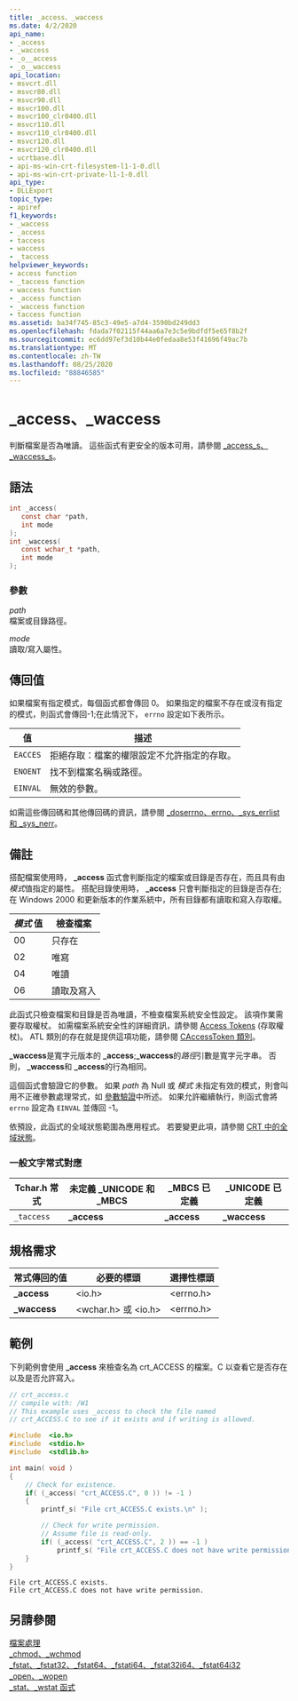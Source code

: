 ```yaml
---
title: _access、_waccess
ms.date: 4/2/2020
api_name:
- _access
- _waccess
- _o__access
- _o__waccess
api_location:
- msvcrt.dll
- msvcr80.dll
- msvcr90.dll
- msvcr100.dll
- msvcr100_clr0400.dll
- msvcr110.dll
- msvcr110_clr0400.dll
- msvcr120.dll
- msvcr120_clr0400.dll
- ucrtbase.dll
- api-ms-win-crt-filesystem-l1-1-0.dll
- api-ms-win-crt-private-l1-1-0.dll
api_type:
- DLLExport
topic_type:
- apiref
f1_keywords:
- _waccess
- _access
- taccess
- waccess
- _taccess
helpviewer_keywords:
- access function
- _taccess function
- waccess function
- _access function
- _waccess function
- taccess function
ms.assetid: ba34f745-85c3-49e5-a7d4-3590bd249dd3
ms.openlocfilehash: fdada7f02115f44aa6a7e3c5e9bdfdf5e65f8b2f
ms.sourcegitcommit: ec6dd97ef3d10b44e0fedaa8e53f41696f49ac7b
ms.translationtype: MT
ms.contentlocale: zh-TW
ms.lasthandoff: 08/25/2020
ms.locfileid: "88846585"
---
```

# <a name="_access-_waccess"></a>_access、_waccess

判斷檔案是否為唯讀。 這些函式有更安全的版本可用，請參閱 [_access_s、_waccess_s](access-s-waccess-s.md)。

## <a name="syntax"></a>語法

```C
int _access(
   const char *path,
   int mode
);
int _waccess(
   const wchar_t *path,
   int mode
);
```

### <a name="parameters"></a>參數

*path*<br/>
檔案或目錄路徑。

*mode*<br/>
讀取/寫入屬性。

## <a name="return-value"></a>傳回值

如果檔案有指定模式，每個函式都會傳回 0。 如果指定的檔案不存在或沒有指定的模式，則函式會傳回-1;在此情況下， `errno` 設定如下表所示。

| 值 | 描述 |
|--|--|
| `EACCES` | 拒絕存取：檔案的權限設定不允許指定的存取。 |
| `ENOENT` | 找不到檔案名稱或路徑。 |
| `EINVAL` | 無效的參數。 |

如需這些傳回碼和其他傳回碼的資訊，請參閱 [_doserrno、errno、_sys_errlist 和 _sys_nerr](../../c-runtime-library/errno-doserrno-sys-errlist-and-sys-nerr.md)。

## <a name="remarks"></a>備註

搭配檔案使用時， **_access** 函式會判斷指定的檔案或目錄是否存在，而且具有由 *模式*值指定的屬性。 搭配目錄使用時， **_access** 只會判斷指定的目錄是否存在;在 Windows 2000 和更新版本的作業系統中，所有目錄都有讀取和寫入存取權。

|*模式* 值|檢查檔案|
|------------------|---------------------|
|00|只存在|
|02|唯寫|
|04|唯讀|
|06|讀取及寫入|

此函式只檢查檔案和目錄是否為唯讀，不檢查檔案系統安全性設定。 該項作業需要存取權杖。 如需檔案系統安全性的詳細資訊，請參閱 [Access Tokens](/windows/win32/SecAuthZ/access-tokens) (存取權杖)。 ATL 類別的存在就是提供這項功能，請參閱 [CAccessToken 類別](../../atl/reference/caccesstoken-class.md)。

**_waccess**是寬字元版本的 **_access**;**_waccess**的*路徑*引數是寬字元字串。 否則， **_waccess**和 **_access**的行為相同。

這個函式會驗證它的參數。 如果 *path* 為 Null 或 *模式* 未指定有效的模式，則會叫用不正確參數處理常式，如 [參數驗證](../../c-runtime-library/parameter-validation.md)中所述。 如果允許繼續執行，則函式會將 `errno` 設定為 `EINVAL` 並傳回 -1。

依預設，此函式的全域狀態範圍為應用程式。 若要變更此項，請參閱 [CRT 中的全域狀態](../global-state.md)。

### <a name="generic-text-routine-mappings"></a>一般文字常式對應

|Tchar.h 常式|未定義 _UNICODE 和 _MBCS|_MBCS 已定義|_UNICODE 已定義|
|---------------------|--------------------------------------|--------------------|-----------------------|
|`_taccess`|**_access**|**_access**|**_waccess**|

## <a name="requirements"></a>規格需求

|常式傳回的值|必要的標頭|選擇性標頭|
|-------------|---------------------|----------------------|
|**_access**|\<io.h>|\<errno.h>|
|**_waccess**|\<wchar.h> 或 \<io.h>|\<errno.h>|

## <a name="example"></a>範例

下列範例會使用 **_access** 來檢查名為 crt_ACCESS 的檔案。C 以查看它是否存在以及是否允許寫入。

```C
// crt_access.c
// compile with: /W1
// This example uses _access to check the file named
// crt_ACCESS.C to see if it exists and if writing is allowed.

#include  <io.h>
#include  <stdio.h>
#include  <stdlib.h>

int main( void )
{
    // Check for existence.
    if( (_access( "crt_ACCESS.C", 0 )) != -1 )
    {
        printf_s( "File crt_ACCESS.C exists.\n" );

        // Check for write permission.
        // Assume file is read-only.
        if( (_access( "crt_ACCESS.C", 2 )) == -1 )
            printf_s( "File crt_ACCESS.C does not have write permission.\n" );
    }
}
```

```Output
File crt_ACCESS.C exists.
File crt_ACCESS.C does not have write permission.
```

## <a name="see-also"></a>另請參閱

[檔案處理](../../c-runtime-library/file-handling.md)<br/>
[_chmod、_wchmod](chmod-wchmod.md)<br/>
[_fstat、_fstat32、_fstat64、_fstati64、_fstat32i64、_fstat64i32](fstat-fstat32-fstat64-fstati64-fstat32i64-fstat64i32.md)<br/>
[_open、_wopen](open-wopen.md)<br/>
[_stat、_wstat 函式](stat-functions.md)
